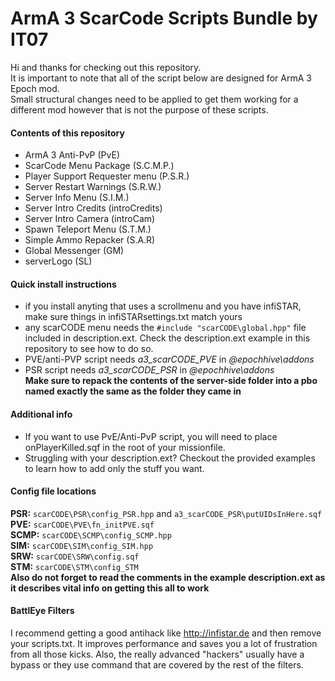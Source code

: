 # ArmA 3 ScarCode Scripts Bundle by IT07
Hi and thanks for checking out this repository.<br />
It is important to note that all of the script below are designed for ArmA 3 Epoch mod.<br />
Small structural changes need to be applied to get them working for a different mod however that is not the purpose of these scripts.<br />

#### Contents of this repository
- ArmA 3 Anti-PvP (PvE) <br />
- ScarCode Menu Package (S.C.M.P.) <br />
- Player Support Requester menu (P.S.R.) <br />
- Server Restart Warnings (S.R.W.) <br />
- Server Info Menu (S.I.M.) <br />
- Server Intro Credits (introCredits) <br />
- Server Intro Camera (introCam) <br />
- Spawn Teleport Menu (S.T.M.) <br />
- Simple Ammo Repacker (S.A.R) <br />
- Global Messenger (GM) <br />
- serverLogo (SL) <br />

#### Quick install instructions
- if you install anyting that uses a scrollmenu and you have infiSTAR, make sure things in infiSTARsettings.txt match yours <br />
- any scarCODE menu needs the `#include "scarCODE\global.hpp"` file included in description.ext. Check the description.ext example in this repository to see how to do so.
- PVE/anti-PVP script needs *a3_scarCODE_PVE* in *@epochhive\addons* <br />
- PSR script needs *a3_scarCODE_PSR* in *@epochhive\addons* <br />
**Make sure to repack the contents of the server-side folder into a pbo named exactly the same as the folder they came in** <br />

#### Additional info
- If you want to use PvE/Anti-PvP script, you will need to place onPlayerKilled.sqf in the root of your missionfile.<br />
- Struggling with your description.ext? Checkout the provided examples to learn how to add only the stuff you want.

#### Config file locations
**PSR:** `scarCODE\PSR\config_PSR.hpp` and `a3_scarCODE_PSR\putUIDsInHere.sqf` <br />
**PVE:** `scarCODE\PVE\fn_initPVE.sqf` <br />
**SCMP:** `scarCODE\SCMP\config_SCMP.hpp` <br />
**SIM:** `scarCODE\SIM\config_SIM.hpp` <br />
**SRW:** `scarCODE\SRW\config.sqf` <br />
**STM:** `scarCODE\STM\config_STM` <br />
**Also do not forget to read the comments in the example description.ext as it describes vital info on getting this all to work**

#### BattlEye Filters
I recommend getting a good antihack like http://infistar.de and then remove your scripts.txt.
It improves performance and saves you a lot of frustration from all those kicks. Also, the really advanced "hackers" usually have a bypass or they use command that are covered by the rest of the filters.
